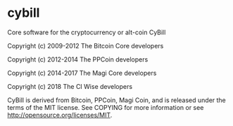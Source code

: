 # cybill
Core software for the cryptocurrency or alt-coin CyBill

Copyright (c) 2009-2012 The Bitcoin Core developers

Copyright (c) 2012-2014 The PPCoin developers

Copyright (c) 2014-2017 The Magi Core developers

Copyright (c) 2018 The CI Wise developers

CyBill is derived from Bitcoin, PPCoin, Magi Coin, and is released under the terms of 
the MIT license. See COPYING for more information or see 
http://opensource.org/licenses/MIT.
